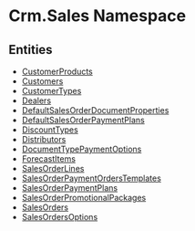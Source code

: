 ﻿---
uid: Crm.Sales
---
# Crm.Sales Namespace

## Entities
- [CustomerProducts](Crm.Sales.CustomerProducts.md)  
- [Customers](Crm.Sales.Customers.md)  
- [CustomerTypes](Crm.Sales.CustomerTypes.md)  
- [Dealers](Crm.Sales.Dealers.md)  
- [DefaultSalesOrderDocumentProperties](Crm.Sales.DefaultSalesOrderDocumentProperties.md)  
- [DefaultSalesOrderPaymentPlans](Crm.Sales.DefaultSalesOrderPaymentPlans.md)  
- [DiscountTypes](Crm.Sales.DiscountTypes.md)  
- [Distributors](Crm.Sales.Distributors.md)  
- [DocumentTypePaymentOptions](Crm.Sales.DocumentTypePaymentOptions.md)  
- [ForecastItems](Crm.Sales.ForecastItems.md)  
- [SalesOrderLines](Crm.Sales.SalesOrderLines.md)  
- [SalesOrderPaymentOrdersTemplates](Crm.Sales.SalesOrderPaymentOrdersTemplates.md)  
- [SalesOrderPaymentPlans](Crm.Sales.SalesOrderPaymentPlans.md)  
- [SalesOrderPromotionalPackages](Crm.Sales.SalesOrderPromotionalPackages.md)  
- [SalesOrders](Crm.Sales.SalesOrders.md)  
- [SalesOrdersOptions](Crm.Sales.SalesOrdersOptions.md)  

